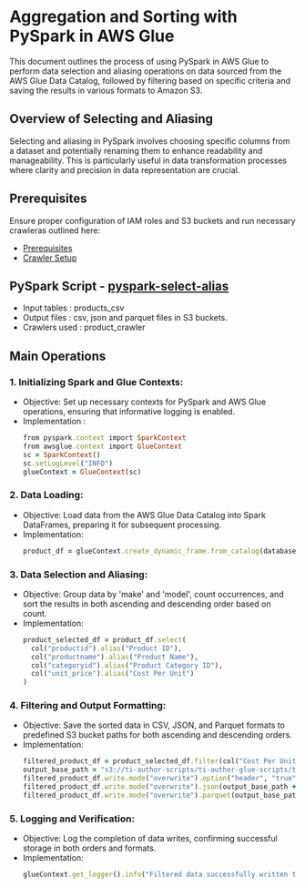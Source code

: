 # Aggregation and Sorting with PySpark in AWS Glue

This document outlines the process of using PySpark in AWS Glue to perform data selection and aliasing operations on data 
sourced from the AWS Glue Data Catalog, followed by filtering based on specific criteria and saving the results in various formats to Amazon S3.

## Overview of Selecting and Aliasing

Selecting and aliasing in PySpark involves choosing specific columns from a dataset and potentially renaming them to enhance readability and manageability.
This is particularly useful in data transformation processes where clarity and precision in data representation are crucial.

## Prerequisites

Ensure proper configuration of IAM roles and S3 buckets and run necessary crawleras outlined here:

* [Prerequisites]((/prerequisites.md)) 
* [Crawler Setup](/aws-glue-crawler.md)

##  PySpark Script - [pyspark-select-alias](../glue-code/ti-pyspark-select.py)
- Input tables          : products_csv
- Output files          : csv, json and parquet files in S3 buckets.
- Crawlers used         : product_crawler

## Main Operations
### 1. Initializing Spark and Glue Contexts:
* Objective: Set up necessary contexts for PySpark and AWS Glue operations, ensuring that informative logging is enabled.
* Implementation :
  ```ruby
  from pyspark.context import SparkContext
  from awsglue.context import GlueContext
  sc = SparkContext()
  sc.setLogLevel("INFO")
  glueContext = GlueContext(sc)
  ```
  
### 2. Data Loading:
* Objective: Load data from the AWS Glue Data Catalog into Spark DataFrames, preparing it for subsequent processing.
* Implementation:
  ```ruby
  product_df = glueContext.create_dynamic_frame.from_catalog(database="glue_db", table_name="products_csv").toDF()
  ```

### 3. Data Selection and Aliasing:
* Objective: Group data by 'make' and 'model', count occurrences, and sort the results in both ascending and descending order based on count.
* Implementation:
  ```ruby
  product_selected_df = product_df.select(
    col("productid").alias("Product ID"),
    col("productname").alias("Product Name"),
    col("categoryid").alias("Product Category ID"),
    col("unit_price").alias("Cost Per Unit")
  )

  ```
  
### 4. Filtering and Output Formatting:
* Objective: Save the sorted data in CSV, JSON, and Parquet formats to predefined S3 bucket paths for both ascending and descending orders.
* Implementation:
  ```ruby
  filtered_product_df = product_selected_df.filter(col("Cost Per Unit") > 5)
  output_base_path = "s3://ti-author-scripts/ti-author-glue-scripts/ti-glue-pyspark-scripts-outputs/ti-pyspark-aliasing-outputs/"
  filtered_product_df.write.mode("overwrite").option("header", "true").csv(output_base_path + "csv/")
  filtered_product_df.write.mode("overwrite").json(output_base_path + "json/")
  filtered_product_df.write.mode("overwrite").parquet(output_base_path + "parquet/")
  ```
  
### 5. Logging and Verification:
* Objective: Log the completion of data writes, confirming successful storage in both orders and formats.
* Implementation:
  ```ruby
  glueContext.get_logger().info("Filtered data successfully written to S3 in CSV, JSON, and Parquet formats.")
  ```
